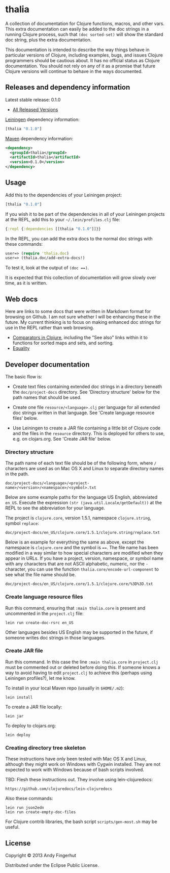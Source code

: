 # thalia

A collection of documentation for Clojure functions, macros, and other
vars.  This extra documentation can easily be added to the doc strings
in a running Clojure process, such that `(doc sorted-set)` will show
the standard doc string, plus the extra documentation.

This documentation is intended to describe the way things behave in
particular versions of Clojure, including examples, bugs, and issues
Clojure programmers should be cautious about.  It has no official
status as Clojure documentation.  You should not rely on any of it as
a promise that future Clojure versions will continue to behave in the
ways documented.


## Releases and dependency information

Latest stable release: 0.1.0

* [All Released Versions](https://clojars.org/thalia/versions)

[Leiningen](https://github.com/technomancy/leiningen) dependency information:

```clojure
[thalia "0.1.0"]
```

[Maven](http://maven.apache.org/) dependency information:

```xml
<dependency>
  <groupId>thalia</groupId>
  <artifactId>thalia</artifactId>
  <version>0.1.0</version>
</dependency>
```


## Usage

Add this to the dependencies of your Leiningen project:

```clojure
[thalia "0.1.0"]
```

If you wish it to be part of the dependencies in all of your Leiningen
projects at the REPL, add this to your `~/.lein/profiles.clj` file:

```clojure
{:repl {:dependencies [[thalia "0.1.0"]]}}
```

In the REPL, you can add the extra docs to the normal doc strings with
these commands:

```clojure
user=> (require 'thalia.doc)
user=> (thalia.doc/add-extra-docs!)
```

To test it, look at the output of `(doc ==)`.

It is expected that this collection of documentation will grow slowly
over time, as it is written.


## Web docs

Here are links to some docs that were written in Markdown format for
browsing on Github.  I am not sure whether I will be enhancing these
in the future.  My current thinking is to focus on making enhanced doc
strings for use in the REPL rather than web browsing.

* [Comparators in Clojure][ComparatorsInClojure], including the "See
  also" links within it to functions for sorted maps and sets, and
  sorting.
* [Equality][Equality]

[ComparatorsInClojure]: https://github.com/jafingerhut/thalia/blob/master/doc/other-topics/comparators.md
[Equality]: https://github.com/jafingerhut/thalia/blob/master/doc/other-topics/equality.md


## Developer documentation

The basic flow is:

* Create text files containing extended doc strings in a directory
  beneath the `doc/project-docs` directory.  See 'Directory structure'
  below for the path names that should be used.

* Create one file `resource/<language>.clj` per language for all
  extended doc strings written in that language.  See 'Create language
  resource files' below.

* Use Leiningen to create a JAR file containing a little bit of
  Clojure code and the files in the `resource` directory.  This is
  deployed for others to use, e.g. on clojars.org.  See 'Create JAR
  file' below.


### Directory structure

The path name of each text file should be of the following form, where
`/` characters are used as on Mac OS X and Linux to separate directory
names in the path.

    doc/project-docs/<language>/<project-name>/<version>/<namespace>/<symbol>.txt

Below are some example paths for the language US English, abbreviated
`en_US`.  Execute the expression `(str (java.util.Locale/getDefault))`
at the REPL to see the abbreviation for your language.

The project is `clojure.core`, version 1.5.1, namespace
`clojure.string`, symbol `replace`:

    doc/project-docs/en_US/clojure.core/1.5.1/clojure.string/replace.txt

Below is an example for everything the same as above, except the
namespace is `clojure.core` and the symbol is `==`.  The file name has
been modified in a way similar to how special characters are modified
when they appear in URLs.  If you have a project, version, namespace,
or symbol name with any characters that are not ASCII alphabetic,
numeric, nor the `-` character, you can use the function
`thalia.core/encode-url-component` to see what the file name should
be.

    doc/project-docs/en_US/clojure.core/1.5.1/clojure.core/%3D%3D.txt


### Create language resource files

Run this command, ensuring that `:main thalia.core` is present and
uncommented in the `project.clj` file:

    lein run create-doc-rsrc en_US

Other languages besides US English may be supported in the future, if
someone writes doc strings in those languages.


### Create JAR file

Run this command.  In this case the line `:main thalia.core` in
`project.clj` must be commented out or deleted before doing this.  If
someone knows a way to avoid having to edit `project.clj` to achieve
this (perhaps using Leiningen profiles?), let me know.

To install in your local Maven repo (usually in `$HOME/.m2`):

    lein install

To create a JAR file locally:

    lein jar

To deploy to clojars.org:

    lein deploy


### Creating directory tree skeleton

These instructions have only been tested with Mac OS X and Linux,
although they might work on Windows with Cygwin installed.  They are
not expected to work with Windows because of bash scripts involved.

TBD: Flesh these instructions out.  They involve using
lein-clojuredocs:

    https://github.com/clojuredocs/lein-clojuredocs

Also these commands:

    lein run json2edn
    lein run create-empty-doc-files

For Clojure contrib libraries, the bash script `scripts/gen-most.sh`
may be useful.


## License

Copyright © 2013 Andy Fingerhut

Distributed under the Eclipse Public License.

